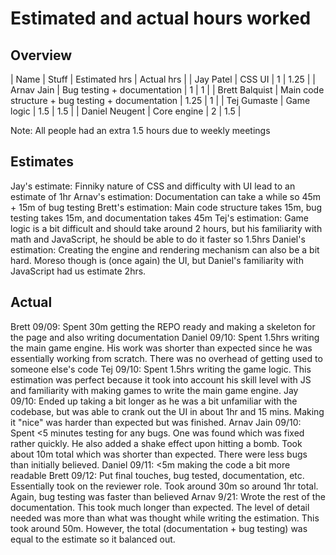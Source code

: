 # Estimated and actual hours worked

## Overview
| Name | Stuff | Estimated hrs | Actual hrs |
| Jay Patel | CSS UI | 1 | 1.25 |
| Arnav Jain | Bug testing + documentation | 1 | 1 |
| Brett Balquist | Main code structure + bug testing + documentation | 1.25 | 1 |
| Tej Gumaste | Game logic | 1.5 | 1.5 |
| Daniel Neugent | Core engine | 2 | 1.5 |

Note: All people had an extra 1.5 hours due to weekly meetings

## Estimates
Jay's estimate: Finniky nature of CSS and difficulty with UI lead to an estimate of 1hr
Arnav's estimation: Documentation can take a while so 45m + 15m of bug testing
Brett's estimation: Main code structure takes 15m, bug testing takes 15m, and documentation takes 45m
Tej's estimation: Game logic is a bit difficult and should take around 2 hours, but his familiarity with math and JavaScript, he should be able to do it faster so 1.5hrs
Daniel's estimation: Creating the engine and rendering mechanism can also be a bit hard. Moreso though is (once again) the UI, but Daniel's familiarity with JavaScript had us estimate 2hrs. 

## Actual

Brett 09/09: Spent 30m getting the REPO ready and making a skeleton for the page and also writing documentation
Daniel 09/10: Spent 1.5hrs writing the main game engine. His work was shorter than expected since he was essentially working from scratch. There was no overhead of getting used to someone else's code
Tej 09/10: Spent 1.5hrs writing the game logic. This estimation was perfect because it took into account his skill level with JS and familiarity with making games to write the main game engine.
Jay 09/10: Ended up taking a bit longer as he was a bit unfamiliar with the codebase, but was able to crank out the UI in about 1hr and 15 mins. Making it "nice" was harder than expected but was finished.
Arnav Jain 09/10: Spent <5 minutes testing for any bugs. One was found which was fixed rather quickly. He also added a shake effect upon hitting a bomb. Took about 10m total which was shorter than expected. There were less bugs than initially believed.
Daniel 09/11: <5m making the code a bit more readable
Brett 09/12: Put final touches, bug tested, documentation, etc. Essentially took on the reviewer role. Took around 30m so around 1hr total. Again, bug testing was faster than believed
Arnav 9/21: Wrote the rest of the documentation. This took much longer than expected. The level of detail needed was more than what was thought while writing the estimation. This took around 50m. However, the total (documentation + bug testing) was equal to the estimate so it balanced out.
